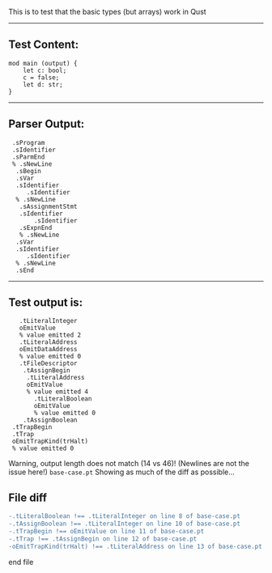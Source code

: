 This is to test that the basic types (but arrays) work in Qust

-------------------------


Test Content: 
-------------------------
```
mod main (output) {  
    let c: bool;
    c = false;
    let d: str;
}
```
------------------------


Parser Output: 
-------------------------
```
 .sProgram
 .sIdentifier
 .sParmEnd
 % .sNewLine
  .sBegin
  .sVar
  .sIdentifier
     .sIdentifier
  % .sNewLine
   .sAssignmentStmt
   .sIdentifier
       .sIdentifier
   .sExpnEnd
   % .sNewLine
  .sVar
  .sIdentifier
     .sIdentifier
  % .sNewLine
  .sEnd

```
------------------------

Test output is: 
-------------------------
```
   .tLiteralInteger
   oEmitValue
   % value emitted 2
   .tLiteralAddress
   oEmitDataAddress
   % value emitted 0
   .tFileDescriptor
    .tAssignBegin
     .tLiteralAddress
     oEmitValue
     % value emitted 4
       .tLiteralBoolean
       oEmitValue
       % value emitted 0
    .tAssignBoolean
 .tTrapBegin
 .tTrap
 oEmitTrapKind(trHalt)
 % value emitted 0

```


Warning, output length does not match (14 vs 46)!  (Newlines are not the issue here!) `base-case.pt`
Showing as much of the diff as possible...

File diff
-------------------------
```diff
-.tLiteralBoolean !== .tLiteralInteger on line 8 of base-case.pt
-.tAssignBoolean !== .tLiteralInteger on line 10 of base-case.pt
-.tTrapBegin !== oEmitValue on line 11 of base-case.pt
-.tTrap !== .tAssignBegin on line 12 of base-case.pt
-oEmitTrapKind(trHalt) !== .tLiteralAddress on line 13 of base-case.pt

```
end file

